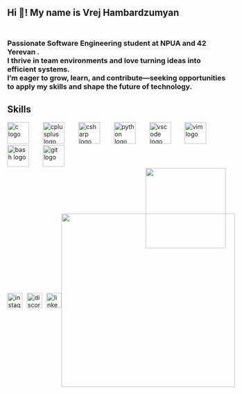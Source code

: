 <h2 align="left">Hi 👋! My name is Vrej Hambardzumyan<br><br></h2>

<h3>Passionate Software Engineering student at NPUA and 42 Yerevan .<br>I thrive in team environments and love turning ideas into efficient systems.<br>I’m eager to grow, learn, and contribute—seeking opportunities to apply my skills and shape the future of technology.</h3>

###



<h2>Skills</h2>
<div align="left">
  <img src="https://cdn.jsdelivr.net/gh/devicons/devicon/icons/c/c-original.svg" height="50" alt="c logo" />
  <img width="24" />
  <img src="https://cdn.jsdelivr.net/gh/devicons/devicon/icons/cplusplus/cplusplus-original.svg" height="50" alt="cplusplus logo" />
  <img width="24" />
  <img src="https://cdn.jsdelivr.net/gh/devicons/devicon/icons/csharp/csharp-original.svg" height="50" alt="csharp logo" />
  <img width="24" />
  <img src="https://cdn.jsdelivr.net/gh/devicons/devicon/icons/python/python-original.svg" height="50" alt="python logo" />
  <img width="24" />
  <img src="https://cdn.jsdelivr.net/gh/devicons/devicon/icons/vscode/vscode-original.svg" height="50" alt="vscode logo" />
  <img width="24" />
  <img src="https://cdn.jsdelivr.net/gh/devicons/devicon/icons/vim/vim-original.svg" height="50" alt="vim logo" />
  <img width="24" />
  <img src="https://cdn.jsdelivr.net/gh/devicons/devicon/icons/bash/bash-original.svg" height="50" alt="bash logo" />
  <img width="24" />
  <img src="https://cdn.jsdelivr.net/gh/devicons/devicon/icons/git/git-original.svg" height="50" alt="git logo" />
</div>
<img align="right" height="185" src="https://user-images.githubusercontent.com/74038190/225813708-98b745f2-7d22-48cf-9150-083f1b00d6c9.gif"  />

<br><br><br>
###

<br> 
<div style="display: flex; align-items: center;">
  <!-- Social Media Buttons -->
  <div style="display: flex; gap: 10px; align-items: center;">
    <a href="https://www.instagram.com/__vrej.04/" target="_blank">
      <img src="https://img.shields.io/static/v1?message=Instagram&logo=instagram&label=&color=E4405F&logoColor=white&labelColor=&style=for-the-badge" height="35" alt="instagram logo" />
    </a>
    <a href="https://discord.com/channels/@me" target="_blank">
      <img src="https://img.shields.io/static/v1?message=Discord&logo=discord&label=&color=7289DA&logoColor=white&labelColor=&style=for-the-badge" height="35" alt="discord logo" />
    </a>
    <a href="https://www.linkedin.com/in/vrezh-hambardzumyan-0b23b733a/" target="_blank">
      <img src="https://img.shields.io/static/v1?message=LinkedIn&logo=linkedin&label=&color=0077B5&logoColor=white&labelColor=&style=for-the-badge" height="35" alt="linkedin logo" />
    </a>
  </div>

###

###
<div style="display: flex; justify-content: space-between; align-items: flex-start; width: 100%;">
  <div style="max-width: 400px;">
    <img src="https://github-readme-stats.vercel.app/api/top-langs/?username=VrejHambardzumyan&theme=algolia&show_icons=true&hide_border=true&layout=compact" width="400px" />
  </div>
</div>

